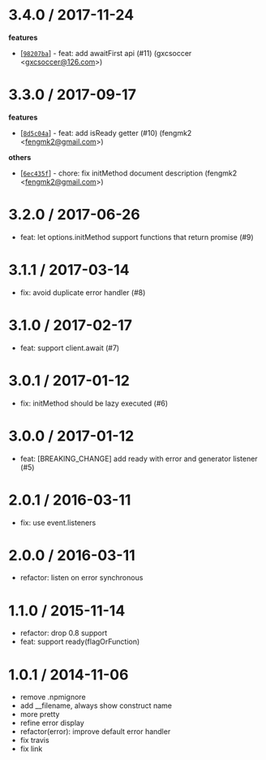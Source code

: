 
3.4.0 / 2017-11-24
==================

**features**
  * [[`98207ba`]](https://github.com/node-modules/sdk-base/pull/11/commits/98207ba521487df39f7c9b116aaf7163bb6b9ad8) - feat: add awaitFirst api (#11) (gxcsoccer <<gxcsoccer@126.com>>)

3.3.0 / 2017-09-17
==================

**features**
  * [[`8d5c04a`](http://github.com/node-modules/sdk-base/commit/8d5c04aa3b0fee135dcf972b447aba0f79f56417)] - feat: add isReady getter (#10) (fengmk2 <<fengmk2@gmail.com>>)

**others**
  * [[`6ec435f`](http://github.com/node-modules/sdk-base/commit/6ec435f676395726ff64646518b55c7c8ff4bc45)] - chore: fix initMethod document description (fengmk2 <<fengmk2@gmail.com>>)

3.2.0 / 2017-06-26
==================

  * feat: let options.initMethod support functions that return promise (#9)

3.1.1 / 2017-03-14
==================

  * fix: avoid duplicate error handler (#8)

3.1.0 / 2017-02-17
==================

  * feat: support client.await (#7)

3.0.1 / 2017-01-12
==================

  * fix: initMethod should be lazy executed (#6)

3.0.0 / 2017-01-12
==================

  * feat: [BREAKING_CHANGE] add ready with error and generator listener (#5)

2.0.1 / 2016-03-11
==================

  * fix: use event.listeners

2.0.0 / 2016-03-11
==================

  * refactor: listen on error synchronous

1.1.0 / 2015-11-14
==================

  * refactor: drop 0.8 support
  * feat: support ready(flagOrFunction)

1.0.1 / 2014-11-06
==================

  * remove .npmignore
  * add __filename, always show construct name
  * more pretty
  * refine error display
  * refactor(error): improve default error handler
  * fix travis
  * fix link
